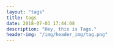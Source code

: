 ```yaml
---
layout: "tags"
title: tags
date: 2018-07-03 17:44:08
description: "Hey, this is Tags."
header-img: "/img/header_img/tag.png"
---
```


